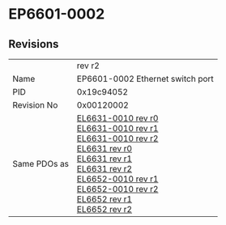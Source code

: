 # EP6601-0002

## Revisions
<table>
<tr>
<td></td>
<td>rev r2</td>
</tr>
<tr>
<td>Name</td>
<td>EP6601-0002 Ethernet switch port</td>
</tr>
<tr>
<td>PID</td>
<td>0x19c94052</td>
</tr>
<tr>
<td>Revision No</td>
<td>0x00120002</td>
</tr>
<tr>
<td>Same PDOs as</td>
<td><a href="EL6631-0010.md">EL6631-0010 rev r0</a><br/><a href="EL6631-0010.md">EL6631-0010 rev r1</a><br/><a href="EL6631-0010.md">EL6631-0010 rev r2</a><br/><a href="EL6631.md">EL6631 rev r0</a><br/><a href="EL6631.md">EL6631 rev r1</a><br/><a href="EL6631.md">EL6631 rev r2</a><br/><a href="EL6652-0010.md">EL6652-0010 rev r1</a><br/><a href="EL6652-0010.md">EL6652-0010 rev r2</a><br/><a href="EL6652.md">EL6652 rev r1</a><br/><a href="EL6652.md">EL6652 rev r2</a></td>
</tr>
</table>

